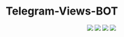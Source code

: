 # Telegram-Views-BOT

<p align="center">
    <a href="https://github.com/InukaRanmira/Telegram-Views-BOT"> <img src="https://img.shields.io/github/repo-size/InukaRanmira/Telegram-Views-BOT?color=orange&logo=github&logoColor=green&style=for-the-badge" /></a>
    <a href="https://github.com/InukaRanmira/Telegram-Views-BOT/commits/"> <img src="https://img.shields.io/github/last-commit/InukaRanmira/Telegram-Views-BOT?color=brown&logo=github&logoColor=green&style=for-the-badge" /></a>
    <a href="https://github.com/InukaRanmira/Telegram-Views-BOT/issues"> <img src="https://img.shields.io/github/issues/InukaRanmira/Telegram-Views-BOT?color=blueviolet&logo=github&logoColor=green&style=for-the-badge" /></a>
    <a href="https://github.com/InukaRanmira/Telegram-Views-BOT/network/members"> <img src="https://img.shields.io/github/forks/InukaRanmira/Telegram-Views-BOT?color=red&logo=github&logoColor=green&style=for-the-badge" /></a>  
 </p>
